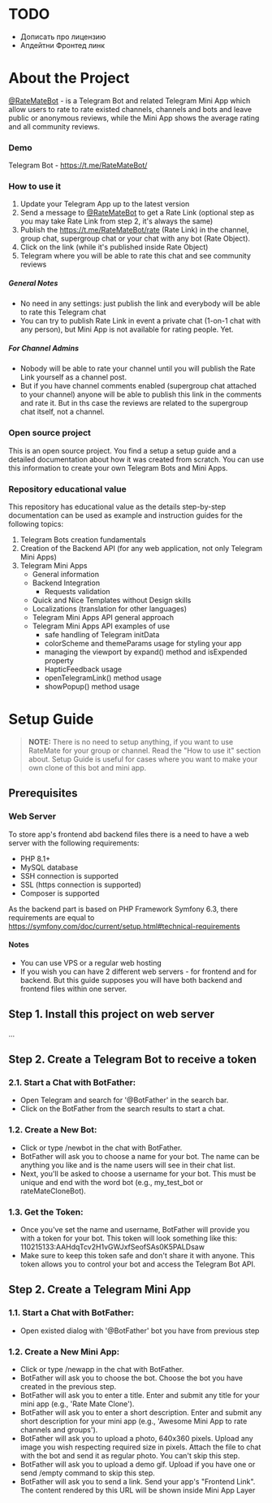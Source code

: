 # TODO
- Дописать про лицензию
- Апдейтни Фронтед линк

# About the Project
 [@RateMateBot](https://t.me/RateMateBot/) - is a Telegram Bot and related Telegram Mini App which allow users to rate to rate existed channels, channels and bots and leave public or anonymous reviews, while the Mini App shows the average rating and all community reviews.

### Demo
Telegram Bot - https://t.me/RateMateBot/

### How to use it
1. Update your Telegram App up to the latest version 
2. Send a message to [@RateMateBot](https://t.me/RateMateBot/) to get a Rate Link (optional step as you may take Rate Link from step 2, it's always the same)
3. Publish the https://t.me/RateMateBot/rate (Rate Link) in the channel, group chat, supergroup chat or your chat with any bot (Rate Object). 
4. Click on the link (while it's published inside Rate Object)
5. Telegram where you will be able to rate this chat and see community reviews

##### General Notes
- No need in any settings: just publish the link and everybody will be able to rate this Telegram chat
- You can try to publish Rate Link in event a private chat (1-on-1 chat with any person), but Mini App is not available for rating people. Yet.

##### For Channel Admins
- Nobody will be able to rate your channel until you will publish the Rate Link yourself as a channel post.
- But if you have channel comments enabled (supergroup chat attached to your channel) anyone will be able to publish this link in the comments and rate it. But in ths case the reviews are related to the supergroup chat itself, not a channel.

### Open source project
This is an open source project. You find a setup a setup guide and a detailed documentation about how it was created from scratch. You can use this information to create your own Telegram Bots and Mini Apps.

### Repository educational value
This repository has educational value as the details step-by-step documentation can be used as example and instruction guides for the following topics:
1. Telegram Bots creation fundamentals
2. Creation of the Backend API (for any web application, not only Telegram Mini Apps)
3. Telegram Mini Apps
   - General information
   - Backend Integration
     - Requests validation
   - Quick and Nice Templates without Design skills
   - Localizations (translation for other languages)
   - Telegram Mini Apps API general approach
   - Telegram Mini Apps API examples of use
     - safe handling of Telegram initData
     - colorScheme and themeParams usage for styling your app
     - managing the viewport by expand() method and isExpended property
     - HapticFeedback usage
     - openTelegramLink() method usage
     - showPopup() method usage

# Setup Guide
> **NOTE:** There is no need to setup anything, if you want to use RateMate for your group or channel. Read the "How to use it" section about. Setup Guide is useful for cases where you want to make your own clone of this bot and mini app.

## Prerequisites
### Web Server
To store app's frontend abd backend files there is a need to have a web server with the following requirements:
- PHP 8.1+
- MySQL database
- SSH connection is supported
- SSL (https connection is supported)
- Composer is supported

As the backend part is based on PHP Framework Symfony 6.3, there requirements are equal to https://symfony.com/doc/current/setup.html#technical-requirements

#### Notes
- You can use VPS or a regular web hosting
- If you wish you can have 2 different web servers - for frontend and for backend. But this guide supposes you will have both backend and frontend files within one server.

## Step 1. Install this project on web server

...

## Step 2. Create a Telegram Bot to receive a token

### 2.1. Start a Chat with BotFather:
- Open Telegram and search for '@BotFather' in the search bar.
- Click on the BotFather from the search results to start a chat. 
### 1.2. Create a New Bot:
- Click or type /newbot in the chat with BotFather.
- BotFather will ask you to choose a name for your bot. The name can be anything you like and is the name users will see in their chat list.
- Next, you'll be asked to choose a username for your bot. This must be unique and end with the word bot (e.g., my_test_bot or rateMateCloneBot).
### 1.3. Get the Token:
- Once you've set the name and username, BotFather will provide you with a token for your bot. This token will look something like this: 110215133:AAHdqTcv2H1vGWJxfSeofSAs0K5PALDsaw
- Make sure to keep this token safe and don't share it with anyone. This token allows you to control your bot and access the Telegram Bot API.

## Step 2. Create a Telegram Mini App

### 1.1. Start a Chat with BotFather:
- Open existed dialog with '@BotFather' bot you have from previous step
### 1.2. Create a New Mini App:
- Click or type /newapp in the chat with BotFather.
- BotFather will ask you to choose the bot. Choose the bot you have created in the previous step.
- BotFather will ask you to enter a title. Enter and submit any title for your mini app (e.g., 'Rate Mate Clone'). 
- BotFather will ask you to enter a short description. Enter and submit any short description for your mini app (e.g., 'Awesome Mini App to rate channels and groups'). 
- BotFather will ask you to upload a photo, 640x360 pixels. Upload any image you wish respecting required size in pixels. Attach the file to chat with the bot and send it as regular photo. You can't skip this step.
- BotFather will ask you to upload a demo gif. Upload if you have one or send /empty command to skip this step.
- BotFather will ask you to send a link. Send your app's "Frontend Link". The content rendered by this URL will be shown inside Mini App Layer
